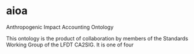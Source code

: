 # aioa
Anthropogenic Impact Accounting Ontology


This ontology is the product of collaboration by members of the Standards Working Group of the LFDT CA2SIG. It is one of four

